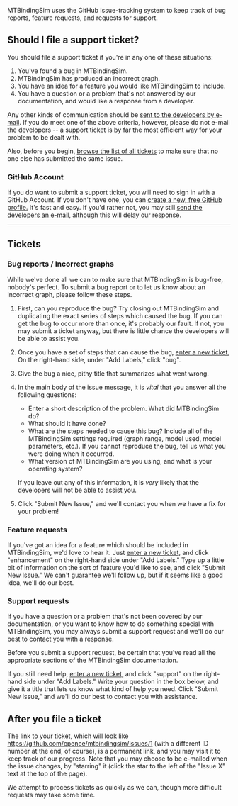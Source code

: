<!-- WARNING: This page is specifically referenced in the MTBindingSim documentation, do not remove it without updating the Troubleshooting section of the docs! -->

MTBindingSim uses the GitHub issue-tracking system to keep track of bug reports, feature requests, and requests for support.

## Should I file a support ticket?

You should file a support ticket if you're in any one of these situations:

  1. You've found a bug in MTBindingSim.
  2. MTBindingSim has produced an incorrect graph.
  3. You have an idea for a feature you would like MTBindingSim to include.
  4. You have a question or a problem that's not answered by our documentation, and would like a response from a developer.

Any other kinds of communication should be [sent to the developers by e-mail](${DOCS}:ContactUs).  If you do meet one of the above criteria, however, please do not e-mail the developers -- a support ticket is by far the most efficient way for your problem to be dealt with.

Also, before you begin, [browse the list of all tickets](https://github.com/cpence/mtbindingsim/issues) to make sure that no one else has submitted the same issue.

### GitHub Account

If you do want to submit a support ticket, you will need to sign in with a GitHub Account.  If you don't have one, you can [create a new, free GitHub profile.](https://github.com/signup/free)  It's fast and easy.  If you'd rather not, you may still [send the developers an e-mail,](${DOCS}:ContactUs) although this will delay our response.

----------

## Tickets

### Bug reports / Incorrect graphs

While we've done all we can to make sure that MTBindingSim is bug-free, nobody's perfect.  To submit a bug report or to let us know about an incorrect graph, please follow these steps.

  1. First, can you reproduce the bug?  Try closing out MTBindingSim and duplicating the exact series of steps which caused the bug.  If you can get the bug to occur more than once, it's probably our fault.  If not, you may submit a ticket anyway, but there is little chance the developers will be able to assist you.
     
  2. Once you have a set of steps that can cause the bug, [enter a new ticket.](https://github.com/cpence/mtbindingsim/issues/new)  On the right-hand side, under "Add Labels," click "bug".
     
  3. Give the bug a nice, pithy title that summarizes what went wrong.
     
  4. In the main body of the issue message, it is *vital* that you answer all the following questions:
     
     * Enter a short description of the problem.  What did MTBindingSim do?
     * What should it have done?
     * What are the steps needed to cause this bug? Include all of the MTBindingSim settings required (graph range, model used, model parameters, etc.). If you cannot reproduce the bug, tell us what you were doing when it occurred.
     * What version of MTBindingSim are you using, and what is your operating system?
     
     If you leave out any of this information, it is *very* likely that the developers will not be able to assist you.

  4. Click "Submit New Issue," and we'll contact you when we have a fix for your problem!


### Feature requests

If you've got an idea for a feature which should be included in MTBindingSim, we'd love to hear it.  Just [enter a new ticket,](https://github.com/cpence/mtbindingsim/issues/new) and click "enhancement" on the right-hand side under "Add Labels."  Type up a little bit of information on the sort of feature you'd like to see, and click "Submit New Issue."  We can't guarantee we'll follow up, but if it seems like a good idea, we'll do our best.


### Support requests

If you have a question or a problem that's not been covered by our documentation, or you want to know how to do something special with MTBindingSim, you may always submit a support request and we'll do our best to contact you with a response.

Before you submit a support request, be certain that you've read all the appropriate sections of the MTBindingSim documentation.

If you still need help, [enter a new ticket,](https://github.com/cpence/mtbindingsim/issues/new) and click "support" on the right-hand side under "Add Labels."  Write your question in the box below, and give it a title that lets us know what kind of help you need.  Click "Submit New Issue," and we'll do our best to contact you with assistance.


## After you file a ticket

The link to your ticket, which will look like <https://github.com/cpence/mtbindingsim/issues/1> (with a different ID number at the end, of course), is a permanent link, and you may visit it to keep track of our progress.  Note that you may choose to be e-mailed when the issue changes, by "starring" it (click the star to the left of the "Issue X" text at the top of the page).

We attempt to process tickets as quickly as we can, though more difficult requests may take some time.